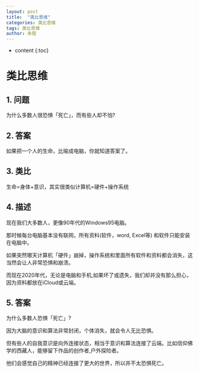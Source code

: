 ```yaml
---
layout: post
title:  "类比思维"
categories: 类比思维
tags: 类比思维
author: 朱锟
---
```



* content
{:toc}
# 类比思维

## 1. 问题

为什么多数人很恐惧「死亡」，而有些人却不怕?

## 2. 答案

如果把一个人的生命，比喻成电脑，你就知道答案了。

## 3. 类比

生命=身体+意识，其实很类似计算机=硬件+操作系统

## 4. 描述

现在我们大多数人，更像90年代的Windows95电脑。

那时候每台电脑基本没有联网，所有资料(软件，word, Excel等) 和软件只能安装在电脑中。

如果突然哪天计算机「硬件」崩掉，操作系统和里面所有软件和资料都会消失，这当然会让人非常恐惧和崩溃。

而现在2020年代，无论是电脑和手机,如果坏了或遗失，我们却并没有那么担心，因为资料都放在iCloud或云端。

## 5. 答案

为什么多数人恐惧「死亡」?

因为大脑的意识和算法非常封闭，个体消失，就会令人无比恐惧。

但有些人的自我意识是向外连接状态，相当于意识和算法连接了云端。比如信仰佛学的西藏人，能够留下作品的创作者,户外探险者。

他们会感觉自己的精神已经连接了更大的世界，所以并不太恐惧死亡。



